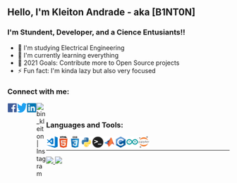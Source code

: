 ## Hello, I'm Kleiton Andrade - aka [B1NT0N]

### I'm Stundent, Developer, and a Cience Entusiants!!

- 🔭 I'm studying Electrical Engineering
- 🌱 I'm currently learning everything
- 🥅 2021 Goals: Contribute more to Open Source projects
- ⚡ Fun fact: I'm kinda lazy but also very  focused

### Connect with me:

[<img align="left" alt="Kleiton Andrade" width="22px" src="https://github.com/devicons/devicon/blob/master/icons/facebook/facebook-original.svg" />][facebook]
[<img align="left" alt="@KleitonAndrad12 | Twitter" width="22px" src="https://github.com/devicons/devicon/blob/master/icons/twitter/twitter-original.svg" />][twitter]
[<img align="left" alt="kleiton-andrade-9310411a4 | LinkedIn" width="22px" src="https://github.com/devicons/devicon/blob/master/icons/linkedin/linkedin-original.svg" />][linkedin]
[<img align="left" alt="bin_kleiton | Instagram" width="22px" src="https://cdn.jsdelivr.net/npm/simple-icons@v3/icons/instagram.svg" />][instagram]

<br />

### Languages and Tools:

<img align="left" alt="Visual Studio Code" width="26px" src="https://raw.githubusercontent.com/github/explore/80688e429a7d4ef2fca1e82350fe8e3517d3494d/topics/visual-studio-code/visual-studio-code.png" />
<img align="left" alt="HTML5" width="26px" src="https://raw.githubusercontent.com/github/explore/80688e429a7d4ef2fca1e82350fe8e3517d3494d/topics/html/html.png" />
<img align="left" alt="CSS3" width="26px" src="https://raw.githubusercontent.com/github/explore/80688e429a7d4ef2fca1e82350fe8e3517d3494d/topics/css/css.png" />
<img align="left" alt="Python" width="26px" src="https://raw.githubusercontent.com/devicons/devicon/master/icons/python/python-original.svg" />
<img align="left" alt="Terminal" width="26px" src="https://raw.githubusercontent.com/github/explore/80688e429a7d4ef2fca1e82350fe8e3517d3494d/topics/terminal/terminal.png" />
<img align="left" alt="Matlab" width="26px" src="https://github.com/devicons/devicon/blob/master/icons/matlab/matlab-original.svg" />
<img align="left" alt="C" width="26px" src="https://github.com/devicons/devicon/blob/master/icons/c/c-original.svg" />
<img align="left" alt="Arduino" width="26px" src="https://github.com/devicons/devicon/blob/master/icons/arduino/arduino-original.svg" />
<img align="left" alt="Jupyter" width="26px" src="https://github.com/devicons/devicon/blob/master/icons/jupyter/jupyter-original-wordmark.svg" />
<br />

---



 <div>
  <a href="https://github.com/B1NT0N">
  <img height="180em" src="https://github-readme-stats.vercel.app/api?username=B1NT0N&show_icons=true&theme=dark&include_all_commits=true&count_private=true"/>
  <img height="180em" src="https://github-readme-stats.vercel.app/api/top-langs/?username=B1NT0N&layout=compact&langs_count=7&theme=dark"/>
</div>


[facebook]: https://www.facebook.com/kleiton.andrade01
[twitter]: https://twitter.com/KleitonAndrad12
[youtube]: https://youtube.com/codeSTACKr
[instagram]: https://www.instagram.com/bin_kleiton/
[linkedin]: https://www.linkedin.com/in/kleiton-andrade-9310411a4/
